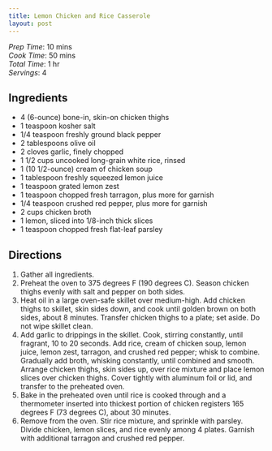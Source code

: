 ```yaml
---
title: Lemon Chicken and Rice Casserole
layout: post
---
```

*Prep Time*: 10 mins <br>
*Cook Time*: 50 mins <br>
*Total Time*: 1 hr <br>
*Servings*: 4 <br>

## Ingredients
- 4 (6-ounce) bone-in, skin-on chicken thighs
- 1 teaspoon kosher salt
- 1/4 teaspoon freshly ground black pepper
- 2 tablespoons olive oil
- 2 cloves garlic, finely chopped
- 1 1/2 cups uncooked long-grain white rice, rinsed
- 1 (10 1/2-ounce) cream of chicken soup
- 1 tablespoon freshly squeezed lemon juice
- 1 teaspoon grated lemon zest
- 1 teaspoon chopped fresh tarragon, plus more for garnish
- 1/4 teaspoon crushed red pepper, plus more for garnish
- 2 cups chicken broth
- 1 lemon, sliced into 1/8-inch thick slices
- 1 teaspoon chopped fresh flat-leaf parsley

## Directions
1. Gather all ingredients.
2. Preheat the oven to 375 degrees F (190 degrees C). Season chicken thighs evenly with salt
and pepper on both sides.
3. Heat oil in a large oven-safe skillet over medium-high. Add chicken thighs to skillet, skin
sides down, and cook until golden brown on both sides, about 8 minutes. Transfer chicken
thighs to a plate; set aside. Do not wipe skillet clean.
4. Add garlic to drippings in the skillet. Cook, stirring constantly, until fragrant, 10 to 20 seconds.
Add rice, cream of chicken soup, lemon juice, lemon zest, tarragon, and crushed red pepper;
whisk to combine. Gradually add broth, whisking constantly, until combined and smooth.
Arrange chicken thighs, skin sides up, over rice mixture and place lemon slices over chicken
thighs. Cover tightly with aluminum foil or lid, and transfer to the preheated oven.
5. Bake in the preheated oven until rice is cooked through and a thermometer inserted into
thickest portion of chicken registers 165 degrees F (73 degrees C), about 30 minutes.
6. Remove from the oven. Stir rice mixture, and sprinkle with parsley. Divide chicken, lemon
slices, and rice evenly among 4 plates. Garnish with
additional tarragon and crushed red pepper.
